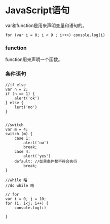 # JavaScript语句

var和function是用来声明变量和语句的。
```
for (var i = 0; i < 9 ; i++>) console.log(i)

```

### function 

function用来声明一个函数。


### 条件语句

```
//if else
var n = 2;
if (n == 1) {
    alert('ok')
} else {
    lert('no')
}


//switch
var m = 4;
switch (m) {
    case 1:
        alert('no')
        break;
    case 4:
        alert('yes')
    default: //如果条件都不符合执行
        break;
}

//while 略
//do while 略

// for
var i = 0, j = 10;
for (i; i<j; i++) {
    console.log(i)
    
}


```